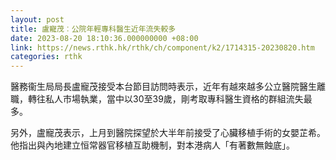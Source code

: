 ```yaml
---
layout: post
title: 盧寵茂︰公院年輕專科醫生近年流失較多
date: 2023-08-20 18:10:36.000000000 +08:00
link: https://news.rthk.hk/rthk/ch/component/k2/1714315-20230820.htm
categories: rthk
---
```


醫務衞生局局長盧寵茂接受本台節目訪問時表示，近年有越來越多公立醫院醫生離職，轉往私人市場執業，當中以30至39歲，剛考取專科醫生資格的群組流失最多。

另外，盧寵茂表示，上月到醫院探望於大半年前接受了心臟移植手術的女嬰芷希。他指出與內地建立恒常器官移植互助機制，對本港病人「有著數無蝕底」。
